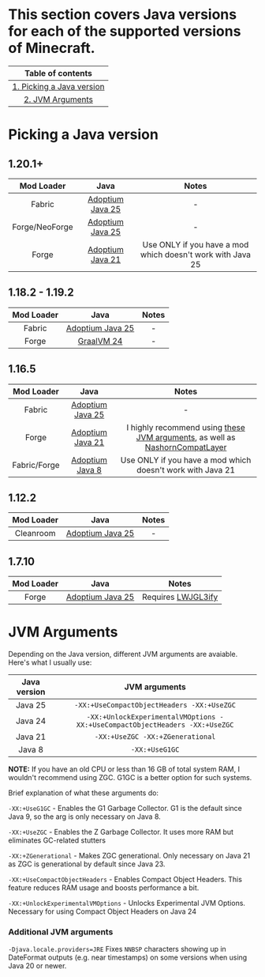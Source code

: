 # This section covers Java versions for each of the supported versions of Minecraft.

| Table of contents |
|:---:|
| [1. Picking a Java version](#picking-a-java-version) |
| [2. JVM Arguments](#jvm-arguments) |

# Picking a Java version

## 1.20.1+
| Mod Loader | Java | Notes |
|:---:|:---:|:---:|
| Fabric | [Adoptium Java 25](https://adoptium.net/temurin/releases/?version=25&package=jre) | - |
| Forge/NeoForge | [Adoptium Java 25](https://adoptium.net/temurin/releases/?version=25&package=jre) | - |
| Forge | [Adoptium Java 21](https://adoptium.net/temurin/releases/?version=21&package=jre) | Use ONLY if you have a mod which doesn't work with Java 25 |

## 1.18.2 - 1.19.2
| Mod Loader | Java | Notes |
|:---:|:---:|:---:|
| Fabric | [Adoptium Java 25](https://adoptium.net/temurin/releases/?version=25&package=jre) | - |
| Forge | [GraalVM 24](https://www.oracle.com/java/technologies/javase/graalvm-jdk24-archive-downloads.html) | - |

## 1.16.5
| Mod Loader | Java | Notes |
|:---:|:---:|:---:|
| Fabric | [Adoptium Java 25](https://adoptium.net/temurin/releases/?version=25&package=jre) | - |
| Forge | [Adoptium Java 21](https://adoptium.net/temurin/releases/?version=21&package=jre) | I highly recommend using [these JVM arguments](https://github.com/embeddedt/ModernFix/wiki/1.16---required-arguments-for-Java-17), as well as [NashornCompatLayer](https://github.com/embeddedt/NashornCompatLayer/releases) |
| Fabric/Forge | [Adoptium Java 8](https://adoptium.net/temurin/releases/?version=8&package=jre) | Use ONLY if you have a mod which doesn't work with Java 21 |

## 1.12.2
| Mod Loader | Java | Notes |
|:---:|:---:|:---:|
| Cleanroom | [Adoptium Java 25](https://adoptium.net/temurin/releases/?version=25&package=jre) | - |

## 1.7.10
| Mod Loader | Java | Notes |
|:---:|:---:|:---:|
| Forge | [Adoptium Java 25](https://adoptium.net/temurin/releases/?version=25&package=jre) | Requires [LWJGL3ify](https://modrinth.com/mod/lwjgl3ify) |

# JVM Arguments

Depending on the Java version, different JVM arguments are avaiable. Here's what I usually use:

| Java version | JVM arguments |
|:---:|:---:|
| Java 25 | `-XX:+UseCompactObjectHeaders -XX:+UseZGC` |
| Java 24 | `-XX:+UnlockExperimentalVMOptions -XX:+UseCompactObjectHeaders -XX:+UseZGC` |
| Java 21 | `-XX:+UseZGC -XX:+ZGenerational` |
| Java 8 | `-XX:+UseG1GC` |

**NOTE:** If you have an old CPU or less than 16 GB of total system RAM, I wouldn't recommend using ZGC. G1GC is a better option for such systems.

Brief explanation of what these arguments do:

`-XX:+UseG1GC` - Enables the G1 Garbage Collector. G1 is the default since Java 9, so the arg is only necessary on Java 8.

`-XX:+UseZGC` - Enables the Z Garbage Collector. It uses more RAM but eliminates GC-related stutters

`-XX:+ZGenerational` - Makes ZGC generational. Only necessary on Java 21 as ZGC is generational by default since Java 23.

`-XX:+UseCompactObjectHeaders` - Enables Compact Object Headers. This feature reduces RAM usage and boosts performance a bit.

`-XX:+UnlockExperimentalVMOptions` - Unlocks Experimental JVM Options. Necessary for using Compact Object Headers on Java 24

### Additional JVM arguments

`-Djava.locale.providers=JRE` Fixes `NNBSP` characters showing up in DateFormat outputs (e.g. near timestamps) on some versions when using Java 20 or newer.
